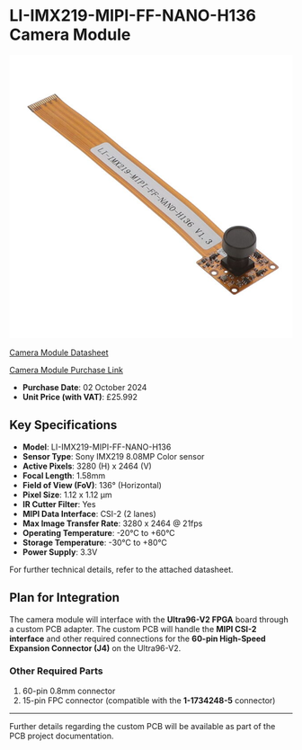 # LI-IMX219-MIPI-FF-NANO-H136 Camera Module

![Camera Module](Module_Info/Camera_Module_Image.jpg)  

[Camera Module Datasheet](Module_Info/Camera_Module_Datasheet.pdf)

[Camera Module Purchase Link](https://www.digikey.co.uk/en/products/detail/leopard-imaging-inc/LI-IMX219-MIPI-FF-NANO-H136/21324053)

- **Purchase Date**: 02 October 2024
- **Unit Price (with VAT)**: £25.992

## Key Specifications

- **Model**: LI-IMX219-MIPI-FF-NANO-H136
- **Sensor Type**: Sony IMX219 8.08MP Color sensor
- **Active Pixels**: 3280 (H) x 2464 (V)
- **Focal Length**: 1.58mm
- **Field of View (FoV)**: 136° (Horizontal)
- **Pixel Size**: 1.12 x 1.12 µm
- **IR Cutter Filter**: Yes
- **MIPI Data Interface**: CSI-2 (2 lanes)
- **Max Image Transfer Rate**: 3280 x 2464 @ 21fps
- **Operating Temperature**: -20°C to +60°C
- **Storage Temperature**: -30°C to +80°C
- **Power Supply**: 3.3V
  
For further technical details, refer to the attached datasheet.

## Plan for Integration

The camera module will interface with the **Ultra96-V2 FPGA** board through a custom PCB adapter. The custom PCB will handle the **MIPI CSI-2 interface** and other required connections for the **60-pin High-Speed Expansion Connector (J4)** on the Ultra96-V2.

### Other Required Parts

1.  60-pin 0.8mm connector
2. 15-pin FPC connector (compatible with the **1-1734248-5** connector)

---

Further details regarding the custom PCB will be available as part of the PCB project documentation.